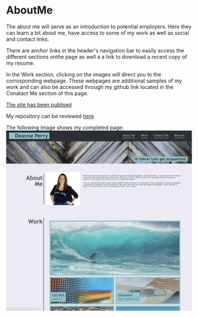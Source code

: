 # AboutMe

The about me will serve as an introduction to potential employers. Here they can learn a bit about me, have access to some of my work as well as social and contact links. 

There are anchor links in the header's navigation bar to easily access the different sections onthe page as well a a link to download a recent copy of my resume. 

In the Work section, clicking on the images will direct you to the corrosponding webpage. These webpages are additional samples of my work and can also be accessed through my github link located in the Conatact Me section of this page. 


[The site has been publised](https://deannem1.github.io/AboutMe-Homework/)

My repository can be reviewed [here][def]




[def]: https://github.com/Deannem1/AboutMe-Homework

The following image shows my completed page:
![Finished Page.](./Assets/Images/LiveSite.png)